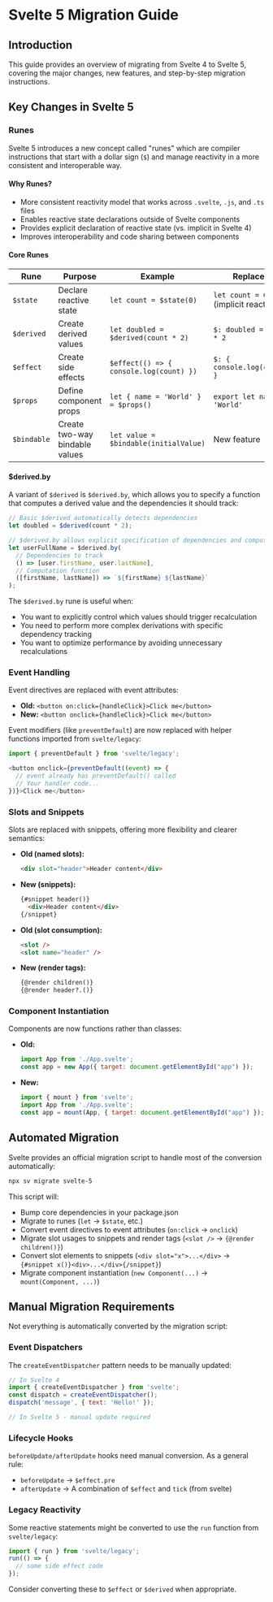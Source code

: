# Svelte 5 Migration Guide

## Introduction

This guide provides an overview of migrating from Svelte 4 to Svelte 5, covering the major changes, new features, and step-by-step migration instructions.

## Key Changes in Svelte 5

### Runes

Svelte 5 introduces a new concept called "runes" which are compiler instructions that start with a dollar sign (`$`) and manage reactivity in a more consistent and interoperable way.

#### Why Runes?

- More consistent reactivity model that works across `.svelte`, `.js`, and `.ts` files
- Enables reactive state declarations outside of Svelte components
- Provides explicit declaration of reactive state (vs. implicit in Svelte 4)
- Improves interoperability and code sharing between components

#### Core Runes

| Rune | Purpose | Example | Replaces |
|------|---------|---------|----------|
| `$state` | Declare reactive state | `let count = $state(0)` | `let count = 0` (implicit reactivity) |
| `$derived` | Create derived values | `let doubled = $derived(count * 2)` | `$: doubled = count * 2` |
| `$effect` | Create side effects | `$effect(() => { console.log(count) })` | `$: { console.log(count) }` |
| `$props` | Define component props | `let { name = 'World' } = $props()` | `export let name = 'World'` |
| `$bindable` | Create two-way bindable values | `let value = $bindable(initialValue)` | New feature |

#### $derived.by

A variant of `$derived` is `$derived.by`, which allows you to specify a function that computes a derived value and the dependencies it should track:

```js
// Basic $derived automatically detects dependencies
let doubled = $derived(count * 2);

// $derived.by allows explicit specification of dependencies and computation
let userFullName = $derived.by(
  // Dependencies to track
  () => [user.firstName, user.lastName],
  // Computation function
  ([firstName, lastName]) => `${firstName} ${lastName}`
);
```

The `$derived.by` rune is useful when:
- You want to explicitly control which values should trigger recalculation
- You need to perform more complex derivations with specific dependency tracking
- You want to optimize performance by avoiding unnecessary recalculations

### Event Handling

Event directives are replaced with event attributes:

- **Old:** `<button on:click={handleClick}>Click me</button>`  
- **New:** `<button onclick={handleClick}>Click me</button>`

Event modifiers (like `preventDefault`) are now replaced with helper functions imported from `svelte/legacy`:
```js
import { preventDefault } from 'svelte/legacy';

<button onclick={preventDefault((event) => {
  // event already has preventDefault() called
  // Your handler code...
})}>Click me</button>
```

### Slots and Snippets

Slots are replaced with snippets, offering more flexibility and clearer semantics:

- **Old (named slots):** 
  ```html
  <div slot="header">Header content</div>
  ```

- **New (snippets):** 
  ```html
  {#snippet header()}
    <div>Header content</div>
  {/snippet}
  ```

- **Old (slot consumption):** 
  ```html
  <slot />
  <slot name="header" />
  ```

- **New (render tags):** 
  ```html
  {@render children()}
  {@render header?.()}
  ```

### Component Instantiation

Components are now functions rather than classes:

- **Old:** 
  ```js
  import App from './App.svelte';
  const app = new App({ target: document.getElementById("app") });
  ```

- **New:** 
  ```js
  import { mount } from 'svelte';
  import App from './App.svelte';
  const app = mount(App, { target: document.getElementById("app") });
  ```

## Automated Migration

Svelte provides an official migration script to handle most of the conversion automatically:

```bash
npx sv migrate svelte-5
```

This script will:
- Bump core dependencies in your package.json
- Migrate to runes (`let` → `$state`, etc.)
- Convert event directives to event attributes (`on:click` → `onclick`)
- Migrate slot usages to snippets and render tags (`<slot />` → `{@render children()}`)
- Convert slot elements to snippets (`<div slot="x">...</div>` → `{#snippet x()}<div>...</div>{/snippet}`)
- Migrate component instantiation (`new Component(...)` → `mount(Component, ...)`)

## Manual Migration Requirements

Not everything is automatically converted by the migration script:

### Event Dispatchers

The `createEventDispatcher` pattern needs to be manually updated:

```js
// In Svelte 4
import { createEventDispatcher } from 'svelte';
const dispatch = createEventDispatcher();
dispatch('message', { text: 'Hello!' });

// In Svelte 5 - manual update required
```

### Lifecycle Hooks

`beforeUpdate/afterUpdate` hooks need manual conversion. As a general rule:
- `beforeUpdate` → `$effect.pre`
- `afterUpdate` → A combination of `$effect` and `tick` (from svelte)

### Legacy Reactivity

Some reactive statements might be converted to use the `run` function from `svelte/legacy`:

```js
import { run } from 'svelte/legacy';
run(() => {
  // some side effect code
});
```

Consider converting these to `$effect` or `$derived` when appropriate.